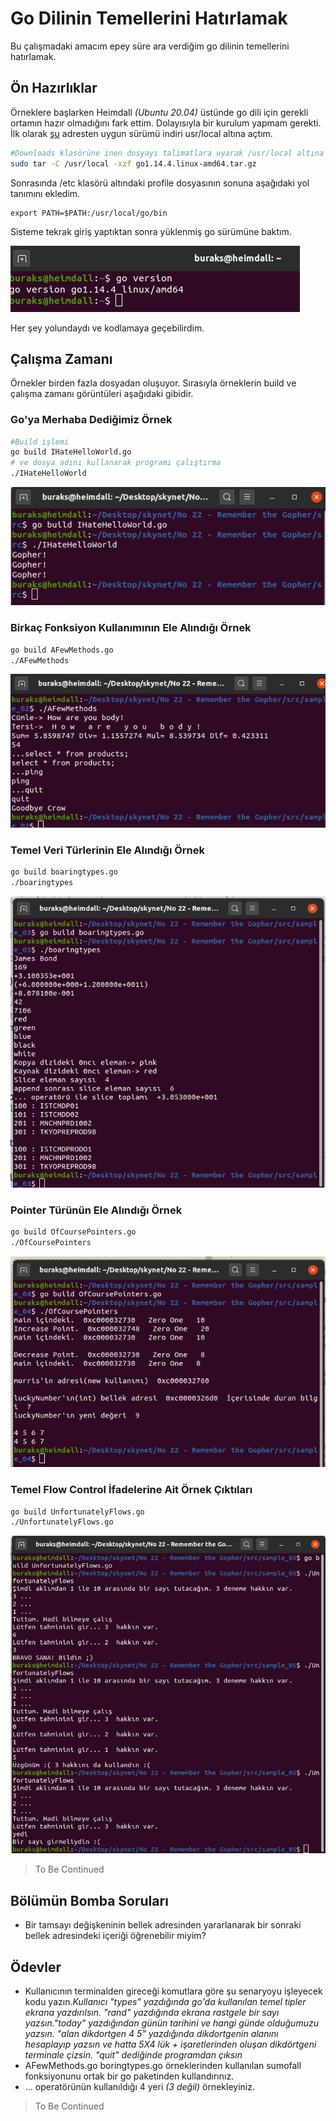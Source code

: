 # Go Dilinin Temellerini Hatırlamak

Bu çalışmadaki amacım epey süre ara verdiğim go dilinin temellerini hatırlamak.

## Ön Hazırlıklar

Örneklere başlarken Heimdall _(Ubuntu 20.04)_ üstünde go dili için gerekli ortamın hazır olmadığını fark ettim. Dolayısıyla bir kurulum yapmam gerekti. İlk olarak [şu](https://golang.org/dl/) adresten uygun sürümü indiri usr/local altına açtım.

```bash
#Downloads klasörüne inen dosyayı talimatlara uyarak /usr/local altına açtım
sudo tar -C /usr/local -xzf go1.14.4.linux-amd64.tar.gz 
```

Sonrasında /etc klasörü altındaki profile dosyasının sonuna aşağıdaki yol tanımını ekledim. 

```text
export PATH=$PATH:/usr/local/go/bin
```

Sisteme tekrak giriş yaptıktan sonra yüklenmiş go sürümüne baktım.

![Screenshot1.png](./assets/Screenshot1.png)

Her şey yolundaydı ve kodlamaya geçebilirdim.

## Çalışma Zamanı

Örnekler birden fazla dosyadan oluşuyor. Sırasıyla örneklerin build ve çalışma zamanı görüntüleri aşağıdaki gibidir.

### Go'ya Merhaba Dediğimiz Örnek

```bash
#Build işlemi
go build IHateHelloWorld.go
# ve dosya adını kullanarak programı çalıştırma
./IHateHelloWorld
```

![Screenshot2.png](./assets/Screenshot2.png)

### Birkaç Fonksiyon Kullanımının Ele Alındığı Örnek
```bash
go build AFewMethods.go
./AFewMethods
```

![Screenshot3.png](./assets/Screenshot3.png)

### Temel Veri Türlerinin Ele Alındığı Örnek

```bash
go build boaringtypes.go
./boaringtypes
```

![Screenshot4.png](./assets/Screenshot4.png)

### Pointer Türünün Ele Alındığı Örnek

```bash
go build OfCoursePointers.go
./OfCoursePointers
```

![Screenshot5.png](./assets/Screenshot5.png)

### Temel Flow Control İfadelerine Ait Örnek Çıktıları

```bash
go build UnfortunatelyFlows.go
./UnfortunatelyFlows.go
```

![Screenshot56.png](./assets/Screenshot6.png)

>To Be Continued

## Bölümün Bomba Soruları

- Bir tamsayı değişkeninin bellek adresinden yararlanarak bir sonraki bellek adresindeki içeriği öğrenebilir miyim?

## Ödevler

- Kullanıcının terminalden gireceği komutlara göre şu senaryoyu işleyecek kodu yazın._Kullanıcı "types" yazdığında go'da kullanılan temel tipler ekrana yazdırılsın. "rand" yazdığında ekrana rastgele bir sayı yazsın."today" yazdığından günün tarihini ve hangi günde olduğumuzu yazsın. "alan dikdortgen 4 5" yazdığında dikdortgenin alanını hesaplayıp yazsın ve hatta 5X4 lük + işaretlerinden oluşan dikdörtgeni terminale çizsin. "quit" dediğinde programdan çıksın_
- AFewMethods.go boringtypes.go örneklerinden kullanılan sumofall fonksiyonunu ortak bir go paketinden kullandırınız.
- ... operatörünün kullanıldığı 4 yeri _(3 değil)_ örnekleyiniz. 

>To Be Continued